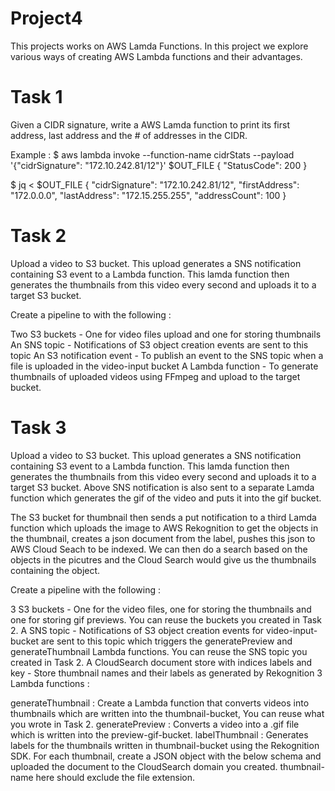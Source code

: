 # Project4
This projects works on AWS Lamda Functions. In this project we explore various ways of creating AWS Lambda functions and their advantages.

# Task 1
Given a CIDR signature, write a AWS Lamda function to print its first address, last address and the # of addresses in the CIDR.

Example : 
$ aws lambda invoke --function-name cidrStats --payload '{"cidrSignature": "172.10.242.81/12"}' $OUT_FILE
 { "StatusCode": 200 }

 $ jq < $OUT_FILE
 {
   "cidrSignature": "172.10.242.81/12",
   "firstAddress": "172.0.0.0",
   "lastAddress": "172.15.255.255",
   "addressCount": 100
 }
 
 
 # Task 2  
 
Upload a video to S3 bucket. This upload generates a SNS notification containing S3 event to a Lambda function. This lamda function then generates the thumbnails from this video every second and uploads it to a target S3 bucket. 

Create a pipeline to with the following : 

Two S3 buckets - One for video files upload and one for storing thumbnails
An SNS topic - Notifications of S3 object creation events are sent to this topic
An S3 notification event - To publish an event to the SNS topic when a file is uploaded in the video-input bucket
A Lambda function - To generate thumbnails of uploaded videos using FFmpeg and upload to the target bucket.

# Task 3

Upload a video to S3 bucket. This upload generates a SNS notification containing S3 event to a Lambda function. This lamda function then generates the thumbnails from this video every second and uploads it to a target S3 bucket. 
Above SNS notification is also sent to a separate Lamda function which generates the gif of the video and puts it into the gif bucket.

The S3 bucket for thumbnail then sends a put notification to a third Lamda function which uploads the image to AWS Rekognition to get the objects in the thumbnail, creates a json document from the label, pushes this json to AWS Cloud Seach to be indexed. 
We can then do a search based on the objects in the picutres and the Cloud Search would give us the thumbnails containing the object.

Create a pipeline with the following : 

3 S3 buckets - One for the video files, one for storing the thumbnails and one for storing gif previews. You can reuse the buckets you created in Task 2.
A SNS topic - Notifications of S3 object creation events for video-input-bucket are sent to this topic which triggers the generatePreview and generateThumbnail Lambda functions. You can reuse the SNS topic you created in Task 2.
A CloudSearch document store with indices labels and key - Store thumbnail names and their labels as generated by Rekognition
3 Lambda functions :

generateThumbnail : Create a Lambda function that converts videos into thumbnails which are written into the thumbnail-bucket, You can reuse what you wrote in Task 2.
generatePreview : Converts a video into a .gif file which is written into the preview-gif-bucket.
labelThumbnail : Generates labels for the thumbnails written in thumbnail-bucket using the Rekognition SDK. For each thumbnail, create a JSON object with the below schema and uploaded the document to the CloudSearch domain you created. thumbnail-name here should exclude the file extension.
